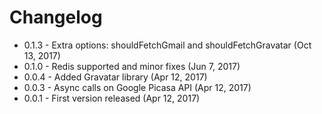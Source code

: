 # Changelog

- 0.1.3 - Extra options: shouldFetchGmail and shouldFetchGravatar (Oct 13, 2017)
- 0.1.0 - Redis supported and minor fixes (Jun 7, 2017)
- 0.0.4 - Added Gravatar library (Apr 12, 2017)
- 0.0.3 - Async calls on Google Picasa API (Apr 12, 2017)
- 0.0.1 - First version released (Apr 12, 2017)
